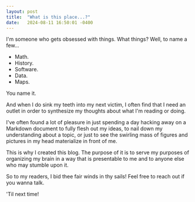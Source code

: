 ```yaml
---
layout: post
title:  "What is this place...?"
date:   2024-08-11 16:50:01 -0400
---
```


I'm someone who gets obsessed with things. What things? Well, to name a few... 

- Math.
- History.
- Software.
- Data.
- Maps. 

You name it.

And when I do sink my teeth into my next victim, I often find 
that I need an outlet in order to synthesize my thoughts about what I'm reading or doing. 

<!-- excerpt-start -->
I've often found a lot of pleasure in just spending a day hacking away on a Markdown 
document to fully flesh out my ideas, to nail down my understanding about a topic, or just 
to see the swirling mass of figures and pictures in my head materialize in front of me.
<!-- excerpt-end -->

This is why I created this blog. The purpose of it is to serve my purposes of organizing my 
brain in a way that is presentable to me and to anyone else who may stumble upon it. 

So to my readers, I bid thee fair winds in thy sails! Feel free to reach out if you wanna talk. 

'Til next time!